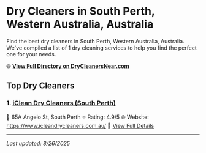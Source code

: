 # Dry Cleaners in South Perth, Western Australia, Australia

Find the best dry cleaners in South Perth, Western Australia, Australia. We've compiled a list of 1 dry cleaning services to help you find the perfect one for your needs.

🌐 **[View Full Directory on DryCleanersNear.com](https://drycleanersnear.com/city/Australia/Western%20Australia/South%20Perth)**

## Top Dry Cleaners

### 1. [iClean Dry Cleaners (South Perth)](https://drycleanersnear.com/dryCleaner/68ad16341d9ee695c9252e2d/iclean-dry-cleaners-south-perth)
📍 65A Angelo St, South Perth
⭐ Rating: 4.9/5
🌐 Website: https://www.icleandrycleaners.com.au/
🔗 [View Full Details](https://drycleanersnear.com/dryCleaner/68ad16341d9ee695c9252e2d/iclean-dry-cleaners-south-perth)


---

*Last updated: 8/26/2025*

